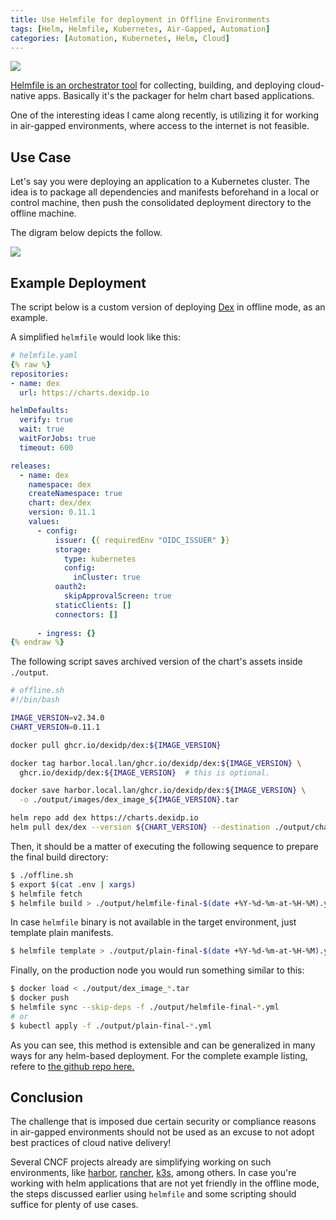 ```yaml
---
title: Use Helmfile for deployment in Offline Environments
tags: [Helm, Helmfile, Kubernetes, Air-Gapped, Automation]
categories: [Automation, Kubernetes, Helm, Cloud]
---
```


<img src="{{ site.baseurl_root }}/public/images/helm.png" class="post-image resize-md center-image" />

[Helmfile is an orchestrator tool](https://github.com/roboll/helmfile) for collecting, building, and deploying cloud-native apps. Basically it's the packager for helm chart based applications.

One of the interesting ideas I came along recently, is utilizing it for working in air-gapped environments, where access to the internet is not feasible.

<!-- post-excerpt -->

## Use Case

Let's say you were deploying an application to a Kubernetes cluster. The idea is to package all dependencies and manifests beforehand in a local or control machine, then push the consolidated deployment directory to the offline machine.

The digram below depicts the follow.

<img src="{{ site.baseurl_root }}/public/images/offline-deployment.png" class="post-image-2 resize-md center-image" />


## Example Deployment

The script below is a custom version of deploying [Dex](https://dexidp.io/) in offline mode, as an example.

A simplified `helmfile` would look like this:

```yaml
# helmfile.yaml
{% raw %}
repositories:
- name: dex
  url: https://charts.dexidp.io

helmDefaults:
  verify: true
  wait: true
  waitForJobs: true
  timeout: 600

releases:
  - name: dex
    namespace: dex
    createNamespace: true
    chart: dex/dex
    version: 0.11.1
    values:
      - config:
          issuer: {{ requiredEnv "OIDC_ISSUER" }}
          storage:
            type: kubernetes
            config:
              inCluster: true
          oauth2:
            skipApprovalScreen: true
          staticClients: []
          connectors: []
 
      - ingress: {}
{% endraw %}
```

The following script saves archived version of the chart's assets inside `./output`.

```bash
# offline.sh
#!/bin/bash

IMAGE_VERSION=v2.34.0
CHART_VERSION=0.11.1

docker pull ghcr.io/dexidp/dex:${IMAGE_VERSION}

docker tag harbor.local.lan/ghcr.io/dexidp/dex:${IMAGE_VERSION} \
  ghcr.io/dexidp/dex:${IMAGE_VERSION}  # this is optional.

docker save harbor.local.lan/ghcr.io/dexidp/dex:${IMAGE_VERSION} \
  -o ./output/images/dex_image_${IMAGE_VERSION}.tar

helm repo add dex https://charts.dexidp.io
helm pull dex/dex --version ${CHART_VERSION} --destination ./output/charts/
```

Then, it should be a matter of executing the following sequence to prepare the final build directory:

```bash
$ ./offline.sh
$ export $(cat .env | xargs)
$ helmfile fetch
$ helmfile build > ./output/helmfile-final-$(date +%Y-%d-%m-at-%H-%M).yml
```

In case `helmfile` binary is not available in the target environment, just template plain manifests.

```bash
$ helmfile template > ./output/plain-final-$(date +%Y-%d-%m-at-%H-%M).yml
```

Finally, on the production node you would run something similar to this:

```bash
$ docker load < ./output/dex_image_*.tar
$ docker push
$ helmfile sync --skip-deps -f ./output/helmfile-final-*.yml 
# or
$ kubectl apply -f ./output/plain-final-*.yml
```

As you can see, this method is extensible and can be generalized in many ways for any helm-based deployment. For the complete example listing, refere to [the github repo here.](https://github.com/abarrak/dex-helmfile-offline)

## Conclusion 

 The challenge that is imposed due certain security or compliance reasons in air-gapped environments should not be used as an excuse to not adopt best practices of cloud native delivery! 

 Several CNCF projects already are simplifying working on such environments, like [harbor](https://goharbor.io/docs/2.1.0/install-config/download-installer/), [rancher](https://docs.ranchermanager.rancher.io/pages-for-subheaders/air-gapped-helm-cli-install), [k3s](https://docs.k3s.io/installation/airgap), among others. In case you're working with helm applications that are not yet friendly in the offline mode, the steps discussed earlier using `helmfile` and some scripting should suffice for plenty of use cases.
